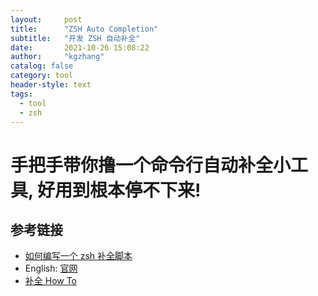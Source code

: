 ```yaml
---
layout:     post
title:      "ZSH Auto Completion"
subtitle:   "开发 ZSH 自动补全"
date:       2021-10-26 15:08:22
author:     "kgzhang"
catalog: false
category: tool
header-style: text
tags:
  - tool
  - zsh
---
```


# 手把手带你撸一个命令行自动补全小工具, 好用到根本停不下来!

## 参考链接
- [如何编写一个 zsh 补全脚本](http://chuquan.me/2020/11/28/how-to-write-a-zsh-completion-script/)
- English: [官网](https://zsh.sourceforge.io/Doc/Release/Completion-System.html#Completion-System)
- [补全 How To](https://github.com/zsh-users/zsh-completions/blob/master/zsh-completions-howto.org#complex-completions-with-_values-_sep_parts--_multi_parts)



